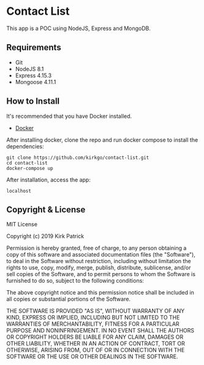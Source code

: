 # Contact List

This app is a POC using NodeJS, Express and MongoDB. 

## Requirements

* Git
* NodeJS 8.1
* Express 4.15.3
* Mongoose 4.11.1

## How to Install

It's recommended that you have Docker installed.

* [Docker](https://www.docker.com)

After installing docker, clone the repo and run docker compose to install the dependencies:
```
git clone https://github.com/kirkgo/contact-list.git
cd contact-list
docker-compose up
```

After installation, access the app:
```
localhost
```

## Copyright & License 

MIT License

Copyright (c) 2019 Kirk Patrick

Permission is hereby granted, free of charge, to any person obtaining a copy of this software and associated documentation files (the "Software"), to deal in the Software without restriction, including without limitation the rights to use, copy, modify, merge, publish, distribute, sublicense, and/or sell copies of the Software, and to permit persons to whom the Software is furnished to do so, subject to the following conditions:

The above copyright notice and this permission notice shall be included in all copies or substantial portions of the Software.

THE SOFTWARE IS PROVIDED "AS IS", WITHOUT WARRANTY OF ANY KIND, EXPRESS OR IMPLIED, INCLUDING BUT NOT LIMITED TO THE WARRANTIES OF MERCHANTABILITY, FITNESS FOR A PARTICULAR PURPOSE AND NONINFRINGEMENT. IN NO EVENT SHALL THE AUTHORS OR COPYRIGHT HOLDERS BE LIABLE FOR ANY CLAIM, DAMAGES OR OTHER LIABILITY, WHETHER IN AN ACTION OF CONTRACT, TORT OR OTHERWISE, ARISING FROM, OUT OF OR IN CONNECTION WITH THE SOFTWARE OR THE USE OR OTHER DEALINGS IN THE SOFTWARE.

